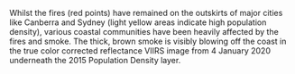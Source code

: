 Whilst the fires (red points) have remained on the outskirts of major cities like Canberra and Sydney (light yellow areas indicate high population density), various coastal communities have been heavily affected by the fires and smoke. The thick, brown smoke is visibly blowing off the coast in the true color corrected reflectance VIIRS image from 4 January 2020 underneath the 2015 Population Density layer.
